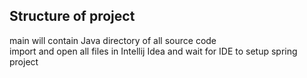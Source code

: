 ## Structure of project 
main will contain Java directory of all source code<br/>
import and open all files in Intellij Idea and wait for IDE to setup spring project
